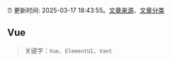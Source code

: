 :alarm_clock: 更新时间: 2025-03-17 18:43:55。[文章来源](/README.md)、[文章分类](/TAGS.md)

## Vue


> 关键字：`Vue`、`ElementUI`、`Vant`




